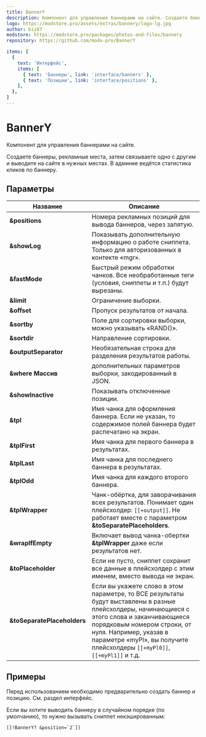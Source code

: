 ```yaml
---
title: BannerY
description: Компонент для управления баннерами на сайте. Создаете баннеры, рекламные места, затем связываете одно с другим и выводите на сайте в нужных местах.Учитывается статистика кликов
logo: https://modstore.pro/assets/extras/bannery/logo-lg.jpg
author: biz87
modstore: https://modstore.pro/packages/photos-and-files/bannery
repository: https://github.com/modx-pro/BannerY

items: [
  {
    text: 'Интерфейс',
    items: [
      { text: 'Баннеры', link: 'interface/banners' },
      { text: 'Позиции', link: 'interface/positions' },
    ],
  },
]
---
```

# BannerY

Компонент для управления баннерами на сайте.

Создаете баннеры, рекламные места, затем связываете одно с другим и выводите на сайте в нужных местах. В админке ведётся статистика кликов по баннеру.

## Параметры

| Название                    | Описание                                                                                                                                                                                                                                                                           |
|-----------------------------|------------------------------------------------------------------------------------------------------------------------------------------------------------------------------------------------------------------------------------------------------------------------------------|
| **&positions**              | Номера рекламных позиций для вывода баннеров, через запятую.                                                                                                                                                                                                                       |
| **&showLog**                | Показывать дополнительную информацию о работе сниппета. Только для авторизованных в контекте «mgr».                                                                                                                                                                                |
| **&fastMode**               | Быстрый режим обработки чанков. Все необработанные теги (условия, сниппеты и т.п.) будут вырезаны.                                                                                                                                                                                 |
| **&limit**                  | Ограничение выборки.                                                                                                                                                                                                                                                               |
| **&offset**                 | Пропуск результатов от начала.                                                                                                                                                                                                                                                     |
| **&sortby**                 | Поле для сортировки выборки, можно указывать «RAND()».                                                                                                                                                                                                                             |
| **&sortdir**                | Направление сортировки.                                                                                                                                                                                                                                                            |
| **&outputSeparator**        | Необязательная строка для разделения результатов работы.                                                                                                                                                                                                                           |
| **&where Массив**           | дополнительных параметров выборки, закодированный в JSON.                                                                                                                                                                                                                          |
| **&showInactive**           | Показывать отключенные позиции.                                                                                                                                                                                                                                                    |
| **&tpl**                    | Имя чанка для оформления баннера. Если не указан, то содержимое полей баннера будет распечатано на экран.                                                                                                                                                                          |
| **&tplFirst**               | Имя чанка для первого баннера в результатах.                                                                                                                                                                                                                                       |
| **&tplLast**                | Имя чанка для последнего баннера в результатах.                                                                                                                                                                                                                                    |
| **&tplOdd**                 | Имя чанка для каждого второго баннера.                                                                                                                                                                                                                                             |
| **&tplWrapper**             | Чанк-обёртка, для заворачивания всех результатов. Понимает один плейсхолдер: `[[+output]]`. Не работает вместе с параметром **&toSeparatePlaceholders**.                                                                                                                           |
| **&wrapIfEmpty**            | Включает вывод чанка-обертки **&tplWrapper** даже если результатов нет.                                                                                                                                                                                                            |
| **&toPlaceholder**          | Если не пусто, сниппет сохранит все данные в плейсхолдер с этим именем, вместо вывода не экран.                                                                                                                                                                                    |
| **&toSeparatePlaceholders** | Если вы укажете слово в этом параметре, то ВСЕ результаты будут выставлены в разные плейсхолдеры, начинающиеся с этого слова и заканчивающиеся порядковым номером строки, от нуля. Например, указав в параметре «myPl», вы получите плейсхолдеры `[[+myPl0]]`, `[[+myPl1]]` и т.д. |

## Примеры

Перед использованием необходимо предварительно создать баннер и позицию. См. раздел интерфейс.

Если вы хотите выводить баннеру в случайном порядке (по умолчанию), то нужно вызывать сниппет некэшированным:

```modx
[[!BannerY? &position=`2`]]
```
